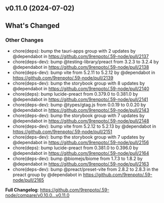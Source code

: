 ## v0.11.0 (2024-07-02)
<!-- Release notes generated using configuration in .github/release.yml at main -->

## What's Changed
### Other Changes
* chore(deps): bump the tauri-apps group with 2 updates by @dependabot in https://github.com/9renpoto/.59-node/pull/2137
* chore(deps-dev): bump @testing-library/preact from 3.2.3 to 3.2.4 by @dependabot in https://github.com/9renpoto/.59-node/pull/2138
* chore(deps-dev): bump vite from 5.2.11 to 5.2.12 by @dependabot in https://github.com/9renpoto/.59-node/pull/2139
* chore(deps-dev): bump the storybook group with 8 updates by @dependabot in https://github.com/9renpoto/.59-node/pull/2140
* chore(deps): bump lucide-preact from 0.379.0 to 0.381.0 by @dependabot in https://github.com/9renpoto/.59-node/pull/2141
* chore(deps-dev): bump @types/gtag.js from 0.0.19 to 0.0.20 by @dependabot in https://github.com/9renpoto/.59-node/pull/2143
* chore(deps-dev): bump the storybook group with 7 updates by @dependabot in https://github.com/9renpoto/.59-node/pull/2148
* chore(deps-dev): bump vite from 5.2.12 to 5.2.13 by @dependabot in https://github.com/9renpoto/.59-node/pull/2151
* chore(deps-dev): bump the storybook group with 7 updates by @dependabot in https://github.com/9renpoto/.59-node/pull/2156
* chore(deps): bump lucide-preact from 0.381.0 to 0.396.0 by @dependabot in https://github.com/9renpoto/.59-node/pull/2164
* chore(deps-dev): bump @biomejs/biome from 1.7.3 to 1.8.2 by @dependabot in https://github.com/9renpoto/.59-node/pull/2163
* chore(deps-dev): bump @preact/preset-vite from 2.8.2 to 2.8.3 in the preact group by @dependabot in https://github.com/9renpoto/.59-node/pull/2165


**Full Changelog**: https://github.com/9renpoto/.59-node/compare/v0.10.0...v0.11.0
